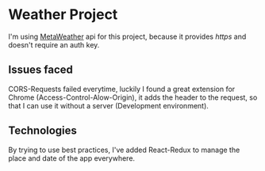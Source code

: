 # Weather Project
I'm using [MetaWeather](https://www.metaweather.com/api) api for this project, because it provides *https* and doesn't require an auth key.

## Issues faced
CORS-Requests failed everytime, luckily I found a great extension for Chrome (Access-Control-Alow-Origin), it adds the header to the request, so that I can use it without a server (Development environment).

## Technologies
By trying to use best practices, I've added React-Redux to manage the place and date of the app everywhere.